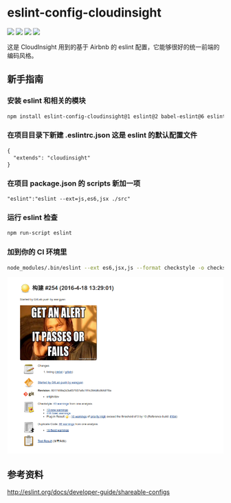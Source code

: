 # eslint-config-cloudinsight
[![](https://img.shields.io/travis/cloudinsight/eslint-config-cloudinsight.svg)](https://travis-ci.org/cloudinsight/eslint-config-cloudinsight)
[![](https://img.shields.io/npm/v/eslint-config-cloudinsight.svg)](https://www.npmjs.com/package/eslint-config-cloudinsight)
[![](https://img.shields.io/npm/dm/eslint-config-cloudinsight.svg)](http://npm-stat.com/charts.html?package=eslint-config-cloudinsight)
[![](https://img.shields.io/npm/l/eslint-config-cloudinsight.svg)](https://github.com/cloudinsight/eslint-config-cloudinsight/blob/master/LICENSE)

这是 CloudInsight 用到的基于 Airbnb 的 eslint 配置，它能够很好的统一前端的编码风格。

## 新手指南

### 安装 eslint 和相关的模块

```sh
npm install eslint-config-cloudinsight@1 eslint@2 babel-eslint@6 eslint-config-airbnb@6 eslint-plugin-react@4 --save-dev
```

### 在项目目录下新建 .eslintrc.json 这是 eslint 的默认配置文件

```
{
  "extends": "cloudinsight"
}
```

### 在项目 package.json 的 scripts 新加一项

```
"eslint":"eslint --ext=js,es6,jsx ./src"
```

### 运行 eslint 检查

```sh
npm run-script eslint
```

### 加到你的 CI 环境里

```sh
node_modules/.bin/eslint --ext es6,jsx,js --format checkstyle -o checkstyle.xml ./src || true
```

![截图](/screenshot.png)

## 参考资料

http://eslint.org/docs/developer-guide/shareable-configs